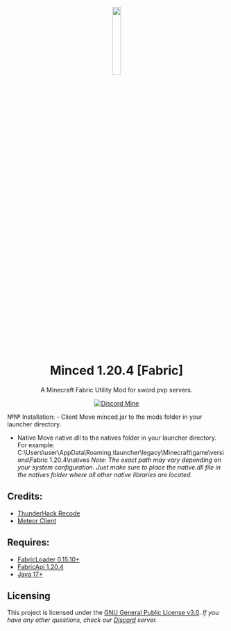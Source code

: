 <p align="center">
    <a href="https://discord.gg/QxdMmgafV3">
        <img src="https://i.imgur.com/X9KpXIB.png" style="width: 20%">
    </a>
</p>

<h1 align="center">Minced 1.20.4 [Fabric]</h1>
<p align="center">A Minecraft Fabric Utility Mod for sword pvp servers.</p>

<div align="center">
    
[![Discord Mine](https://img.shields.io/discord/1012747861819150456?label=discord&logo=discord&logoColor=white)](https://discord.gg/QxdMmgafV3)

</div>
№№ Installation:
- Client
Move minced.jar to the mods folder in your launcher directory.

- Native
Move native.dll to the natives folder in your launcher directory.
For example: C:\Users\user\AppData\Roaming\.tlauncher\legacy\Minecraft\game\versions\Fabric 1.20.4\natives
*Note: The exact path may vary depending on your system configuration. Just make sure to place the native.dll file in the natives folder where all other native libraries are located.*

## Credits:
- [ThunderHack Recode](https://github.com/Pan4ur/ThunderHack-Recode)
- [Meteor Client](https://github.com/MeteorDevelopment/meteor-client)


## Requires:
- [FabricLoader 0.15.10+](https://fabricmc.net/use/installer/)
- [FabricApi 1.20.4](https://www.curseforge.com/minecraft/mc-mods/fabric-api/files/5383731)
- [Java 17+](https://www.oracle.com/java/technologies/javase/jdk17-archive-downloads.html)

## Licensing
This project is licensed under the [GNU General Public License v3.0](https://www.gnu.org/licenses/gpl-3.0.en.html). 
*If you have any other questions, check our [Discord](https://discord.gg/QxdMmgafV3) server.*
